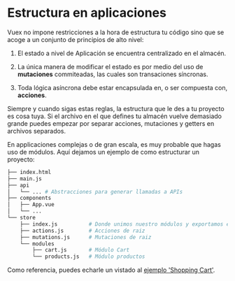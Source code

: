 # Estructura en aplicaciones

Vuex no impone restricciones a la hora de estructura tu código sino que se acoge a un conjunto de principios de alto nivel:

1. El estado a nivel de Aplicación se encuentra centralizado en el almacén.

2. La única manera de modificar el estado es por medio del uso de **mutaciones** commiteadas, las cuales son transaciones síncronas.

3. Toda lógica asíncrona debe estar encapsulada en, o ser compuesta con, **acciones**.

Siempre y cuando sigas estas reglas, la estructura que le des a tu proyecto es cosa tuya. Si el archivo en el que defines tu almacén vuelve demasiado grande puedes empezar por separar acciones, mutaciones y getters en archivos separados.

En applicaciones complejas o de gran escala, es muy probable que hagas uso de módulos. Aquí dejamos un ejemplo de como estructurar un proyecto:

``` bash
├── index.html
├── main.js
├── api
│   └── ... # Abstracciones para generar llamadas a APIs
├── components
│   ├── App.vue
│   └── ...
└── store
    ├── index.js          # Donde unimos nuestro módulos y exportamos el almacén
    ├── actions.js        # Acciones de raiz
    ├── mutations.js      # Mutaciones de raiz
    └── modules
        ├── cart.js       # Módulo Cart
        └── products.js   # Módulo productos
```

Como referencia, puedes echarle un vistado al [ejemplo 'Shopping Cart'](https://github.com/vuejs/vuex/tree/dev/examples/shopping-cart).

